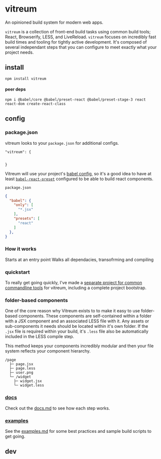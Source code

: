 # vitreum
An opinioned build system for modern web apps.


`vitreum` is a collection of front-end build tasks using common build tools; React, Browserify, LESS, and LiveReload. `vitreum` focuses on incredibly fast build times and tooling for tightly active development. It's composed of several independant steps that you can configure to meet exactly what your project needs.

## install

```
npm install vitreum
```

#### peer deps
```
npm i @babel/core @babel/preset-react @babel/preset-stage-3 react react-dom create-react-class
```


## config


### package.json
vitreum looks to your `package.json` for additional configs.

```
"vitreum": {


}
```


Vitreum will use your project's [babel config](https://babeljs.io/docs/usage/babelrc/), so it's a good idea to have at least [`babel-react-preset`](https://babeljs.io/docs/plugins/preset-react/) configured to be able to build react components.

`package.json`
```json
{
  "babel": {
    "only": [
      "*.jsx"
    ],
    "presets": [
      "react"
    ]
  },
}
```


### How it works

Starts at an entry point
Walks all dependacies, transofrming and compiling



### quickstart

To really get going quickly, I've made a [separate project for common commandline tools](https://github.com/stolksdorf/vitreum-cli) for vitreum, including a complete project bootstrap.


### folder-based components
One of the core reason why Vitreum exists to to make it easy to use folder-based components. These components are self-contained within a folder with a JSX component and an associated LESS file with it. Any assets or sub-components it needs should be located within it's own folder. If the `.jsx` file is required within your build, it's `.less` file also be automatically included in the LESS compile step.

This method keeps your components incredibly modular and then your file system reflects your component hierarchy.

```
/page
  ├─ page.jsx
  ├─ page.less
  ├─ user.png
  └─ /widget
    ├─ widget.jsx
    └─ widget.less
```

### [docs](docs.md)

Check out the [docs.md](docs.md) to see how each step works.


### [examples](examples.md)

See the [examples.md](examples.md) for some best practices and sample build scripts to get going.


## dev

